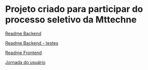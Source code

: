 # Projeto criado para participar do processo seletivo da Mttechne

[Readme Backend](backend/README%20BACK.md)

[Readme Backend - testes](backend/README%20BACK%20Testes.md)

[Readme Frontend](frontend/README%20FRONT.md)

[Jornada do usuário](.attachments/Diagramdrawio.png)


